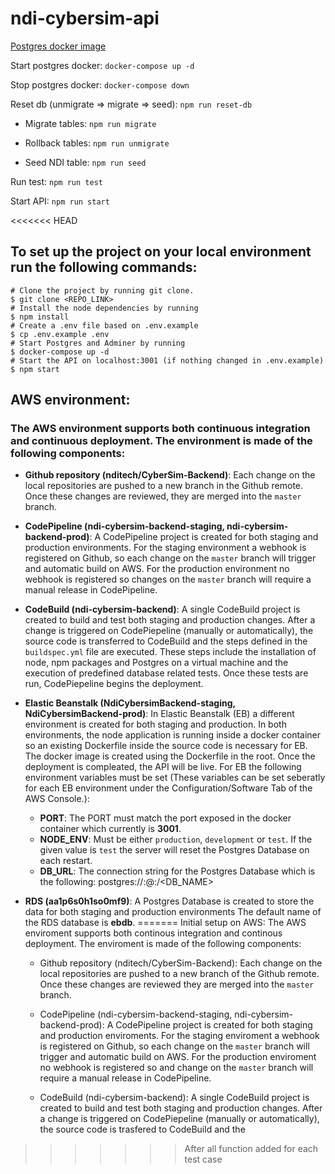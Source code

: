 # ndi-cybersim-api

[Postgres docker image](https://hub.docker.com/_/postgres)

Start postgres docker: `docker-compose up -d`

Stop postgres docker: `docker-compose down`

Reset db (unmigrate => migrate => seed): `npm run reset-db`

- Migrate tables: `npm run migrate`

- Rollback tables: `npm run unmigrate`

- Seed NDI table: `npm run seed`

Run test: `npm run test`

Start API: `npm run start`

<<<<<<< HEAD
## To set up the project on your local environment run the following commands:

```
# Clone the project by running git clone.
$ git clone <REPO_LINK>
# Install the node dependencies by running
$ npm install
# Create a .env file based on .env.example
$ cp .env.example .env
# Start Postgres and Adminer by running
$ docker-compose up -d
# Start the API on localhost:3001 (if nothing changed in .env.example)
$ npm start
```

## AWS environment:

### The AWS environment supports both continuous integration and continuous deployment. The environment is made of the following components:

- **Github repository (nditech/CyberSim-Backend)**: Each change on the local repositories are pushed to a new branch in the Github remote. Once these changes are reviewed, they are merged into the `master` branch.

- **CodePipeline (ndi-cybersim-backend-staging, ndi-cybersim-backend-prod)**: A CodePipeline project is created for both staging and production environments. For the staging environment a webhook is registered on Github, so each change on the `master` branch will trigger and automatic build on AWS. For the production environment no webhook is registered so changes on the `master` branch will require a manual release in CodePipeline.

- **CodeBuild (ndi-cybersim-backend)**: A single CodeBuild project is created to build and test both staging and production changes. After a change is triggered on CodePiepeline (manually or automatically), the source code is transferred to CodeBuild and the steps defined in the `buildspec.yml` file are executed. These steps include the installation of node, npm packages and Postgres on a virtual machine and the execution of predefined database related tests. Once these tests are run, CodePiepeline begins the deployment.

- **Elastic Beanstalk (NdiCybersimBackend-staging, NdiCybersimBackend-prod)**: In Elastic Beanstalk (EB) a different environment is created for both staging and production. In both environments, the node application is running inside a docker container so an existing Dockerfile inside the source code is necessary for EB. The docker image is created using the Dockerfile in the root. Once the deployment is compleated, the API will be live. For EB the following environment variables must be set (These variables can be set seberatly for each EB environment under the Configuration/Software Tab of the AWS Console.):

  - **PORT**: The PORT must match the port exposed in the docker container which currently is **3001**.
  - **NODE_ENV**: Must be either `production`, `development` or `test`. If the given value is `test` the server will reset the Postgres Database on each restart.
  - **DB_URL**: The connection string for the Postgres Database which is the following: postgres://<USERNAME>:<PASSWORD>@<HOST>:<PORT>/<DB_NAME>

- **RDS (aa1p6s0h1so0mf9)**: A Postgres Database is created to store the data for both staging and production environments The default name of the RDS database is **ebdb**.
=======
Initial setup on AWS:
The AWS enviroment supports both continous integration and continous deployment. The enviroment is made of the following components:

    - Github repository (nditech/CyberSim-Backend): Each change on the local repositories are pushed to a new branch of the Github remote. Once these changes are   reviewed they are merged into the `master` branch.

    - CodePipeline (ndi-cybersim-backend-staging, ndi-cybersim-backend-prod): A CodePipeline project is created for both staging and production enviroments. For the staging enviroment a webhook is registered on Github, so each change on the `master` branch will trigger and automatic build on AWS. For the production enviroment no webhook is registered so and change on the `master` branch will require a manual release in CodePipeline.

    - CodeBuild (ndi-cybersim-backend): A single CodeBuild project is created to build and test both staging and production changes. After a change is triggered on CodePiepeline (manually or automatically), the source code is trasfered to CodeBuild and the
>>>>>>> After all function added for each test case
